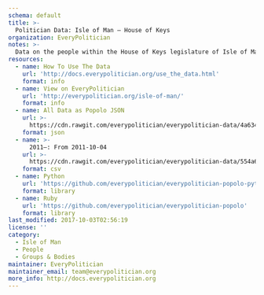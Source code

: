 ```yaml
---
schema: default
title: >-
  Politician Data: Isle of Man — House of Keys
organization: EveryPolitician
notes: >-
  Data on the people within the House of Keys legislature of Isle of Man.
resources:
  - name: How To Use The Data
    url: 'http://docs.everypolitician.org/use_the_data.html'
    format: info
  - name: View on EveryPolitician
    url: 'http://everypolitician.org/isle-of-man/'
    format: info
  - name: All Data as Popolo JSON
    url: >-
      https://cdn.rawgit.com/everypolitician/everypolitician-data/4a634cc9d68423f1bf22b0b862a4be155c18f7cb/data/Isle_of_Man/House_of_Keys/ep-popolo-v1.0.json
    format: json
  - name: >-
      2011–: From 2011-10-04
    url: >-
      https://cdn.rawgit.com/everypolitician/everypolitician-data/554a6cb306153130ac5558e4c015471d63e57cb7/data/Isle_of_Man/House_of_Keys/term-2011.csv
    format: csv
  - name: Python
    url: 'https://github.com/everypolitician/everypolitician-popolo-python'
    format: library
  - name: Ruby
    url: 'https://github.com/everypolitician/everypolitician-popolo'
    format: library
last_modified: 2017-10-03T02:56:19
license: ''
category:
  - Isle of Man
  - People
  - Groups & Bodies
maintainer: EveryPolitician
maintainer_email: team@everypolitician.org
more_info: http://docs.everypolitician.org
---
```

